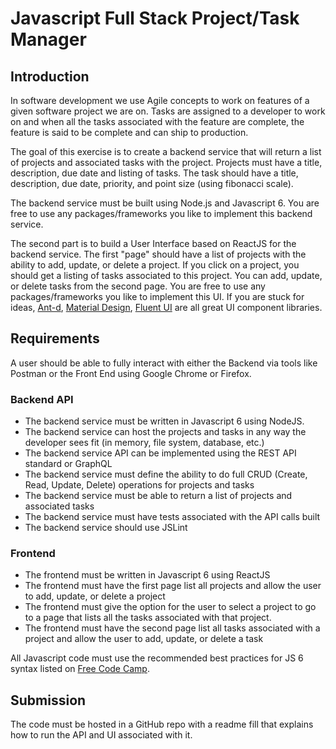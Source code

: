 # Javascript Full Stack Project/Task Manager 

## Introduction
In software development we use Agile concepts to work on features of a given software project we are on.  Tasks are assigned to a developer to work on and when all the tasks associated with the feature are complete, the feature is said to be complete and can ship to production.

The goal of this exercise is to create a backend service that will return a list of projects and associated tasks with the project.  Projects must have a title, description, due date and listing of tasks.  The task should have a title, description, due date, priority, and point size (using fibonacci scale).

The backend service must be built using Node.js and Javascript 6.  You are free to use any packages/frameworks you like to implement this backend service.  

The second part is to build a User Interface based on ReactJS for the backend service.  The first "page" should have a list of projects with the ability to add, update, or delete a project.  If you click on a project, you should get a listing of tasks associated to this project.  You can add, update, or delete tasks from the second page.  You are free to use any packages/frameworks you like to implement this UI.  If you are stuck for ideas, [Ant-d](https://ant.design/components/overview/), [Material Design](https://mui.com/core/), [Fluent UI](https://developer.microsoft.com/en-us/fluentui) are all great UI component libraries.

## Requirements
A user should be able to fully interact with either the Backend via tools like Postman or the Front End using Google Chrome or Firefox.

### Backend API

* The backend service must be written in Javascript 6 using NodeJS.
* The backend service can host the projects and tasks in any way the developer sees fit (in memory, file system, database, etc.)
* The backend service API can be implemented using the REST API standard or GraphQL
* The backend service must define the ability to do full CRUD (Create, Read, Update, Delete) operations for projects and tasks
* The backend service must be able to return a list of projects and associated tasks
* The backend service must have tests associated with the API calls built
* The backend service should use JSLint 

### Frontend
* The frontend must be written in Javascript 6 using ReactJS
* The frontend must have the first page list all projects and allow the user to add, update, or delete a project
* The frontend must give the option for the user to select a project to go to a page that lists all the tasks associated with that project.
* The frontend must have the second page list all tasks associated with a project and allow the user to add, update, or delete a task

All Javascript code must use the recommended best practices for JS 6 syntax listed on [Free Code Camp](https://www.freecodecamp.org/news/make-your-code-cleaner-shorter-and-easier-to-read-es6-tips-and-tricks-afd4ce25977c/).

## Submission
The code must be hosted in a GitHub repo with a readme fill that explains how to run the API and UI associated with it.



